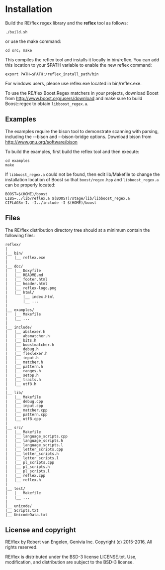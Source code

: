 
Installation
============

Build the RE/flex regex library and the **reflex** tool as follows:

    ./build.sh

or use the make command:

    cd src; make

This compiles the reflex tool and installs it locally in bin/reflex.  You can
add this location to your $PATH variable to enable the new reflex command:

    export PATH=$PATH:/reflex_install_path/bin

For windows users, please use reflex.exe located in bin/reflex.exe.

To use the RE/flex Boost.Regex matchers in your projects, download Boost from
<http://www.boost.org/users/download> and make sure to build Boost::regex to
obtain `libboost_regex.a`.


Examples
--------

The examples require the bison tool to demonstrate scanning with parsing,
including the --bison and --bison-bridge options.  Download bison from
<http://www.gnu.org/software/bison>

To build the examples, first build the reflex tool and then execute:

    cd examples
    make

If `libboost_regex.a` could not be found, then edit lib/Makefile to change the
installation location of Boost so that `boost/regex.hpp` and `libboost_regex.a`
can be properly located:

    BOOST=$(HOME)/boost
    LIBS=../lib/reflex.a $(BOOST)/stage/lib/libboost_regex.a
    CIFLAGS=-I. -I../include -I $(HOME)/boost


Files
-----

The RE/flex distribution directory tree should at a minimum contain the
following files:

    reflex/
    |
    |__ bin/
    |   |__ reflex.exe
    |
    |__ doc/
    |   |__ Doxyfile
    |   |__ README.md
    |   |__ footer.html
    |   |__ header.html
    |   |__ reflex-logo.png
    |   |__ html/
    |       |__ index.html
    |       |__ ...
    |
    |__ examples/
    |   |__ Makefile
    |   |__ ...
    |
    |__ include/
    |   |__ abslexer.h
    |   |__ absmatcher.h
    |   |__ bits.h
    |   |__ boostmatcher.h
    |   |__ debug.h
    |   |__ flexlexer.h
    |   |__ input.h
    |   |__ matcher.h
    |   |__ pattern.h
    |   |__ ranges.h
    |   |__ setop.h
    |   |__ traits.h
    |   |__ utf8.h
    |
    |__ lib/
    |   |__ Makefile
    |   |__ debug.cpp
    |   |__ input.cpp
    |   |__ matcher.cpp
    |   |__ pattern.cpp
    |   |__ utf8.cpp
    |
    |__ src/
    |   |__ Makefile
    |   |__ language_scripts.cpp
    |   |__ language_scripts.h
    |   |__ language_scripts.l
    |   |__ letter_scripts.cpp
    |   |__ letter_scripts.h
    |   |__ letter_scripts.l
    |   |__ pl_scripts.cpp
    |   |__ pl_scripts.h
    |   |__ pl_scripts.l
    |   |__ reflex.cpp
    |   |__ reflex.h
    |
    |__ test/
    |   |__ Makefile
    |   |__ ...
    |
    |__ unicode/
	|__ Scripts.txt
	|__ UnicodeData.txt


License and copyright
---------------------

RE/flex by Robert van Engelen, Genivia Inc.
Copyright (c) 2015-2016, All rights reserved.   

RE/flex is distributed under the BSD-3 license LICENSE.txt.
Use, modification, and distribution are subject to the BSD-3 license.
